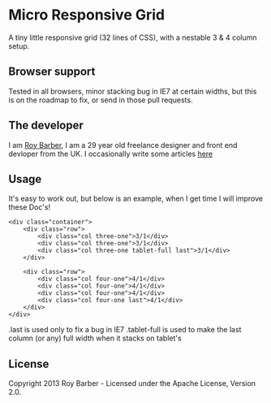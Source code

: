 # Micro Responsive Grid

A tiny little responsive grid (32 lines of CSS), with a nestable 3 & 4 column setup.

## Browser support

Tested in all browsers, minor stacking bug in IE7 at certain widths, but this is on the roadmap to fix, or send in those pull requests.

## The developer

I am [Roy Barber](http://roybarber.com), I am a 29 year old freelance designer and front end devloper from the UK. I occasionally write some articles [here](http://roybarber.com/blog/)

## Usage

It's easy to work out, but below is an example, when I get time I will improve these Doc's!

    <div class="container">
        <div class="row">
            <div class="col three-one">3/1</div>
            <div class="col three-one">3/1</div>
            <div class="col three-one tablet-full last">3/1</div>
        </div>

        <div class="row">
			<div class="col four-one">4/1</div>
			<div class="col four-one">4/1</div>
			<div class="col four-one">4/1</div>
			<div class="col four-one last">4/1</div>
		</div>
    </div>

.last is used only to fix a bug in IE7
.tablet-full is used to make the last column (or any) full width when it stacks on tablet's

## License

Copyright 2013 Roy Barber - Licensed under the Apache License, Version 2.0.
